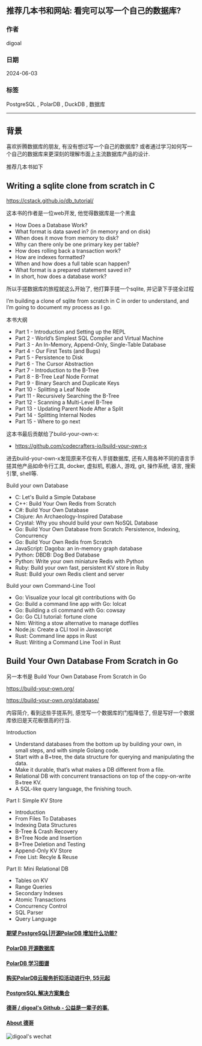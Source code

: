## 推荐几本书和网站: 看完可以写一个自己的数据库?    
               
### 作者                                      
digoal                                      
                                      
### 日期                                      
2024-06-03                            
                                      
### 标签                     
PostgreSQL , PolarDB , DuckDB , 数据库     
                                      
----                                      
                                      
## 背景    
喜欢折腾数据库的朋友, 有没有想过写一个自己的数据库? 或者通过学习如何写一个自己的数据库来更深刻的理解市面上主流数据库产品的设计.    
  
推荐几本书如下  
  
## Writing a sqlite clone from scratch in C  
  
https://cstack.github.io/db_tutorial/  
  
这本书的作者是一位web开发, 他觉得数据库是一个黑盒  
- How Does a Database Work?  
- What format is data saved in? (in memory and on disk)  
- When does it move from memory to disk?  
- Why can there only be one primary key per table?  
- How does rolling back a transaction work?  
- How are indexes formatted?  
- When and how does a full table scan happen?  
- What format is a prepared statement saved in?  
- In short, how does a database work?  
  
所以手搓数据库的旅程就这么开始了, 他打算手搓一个sqlite, 并记录下手搓全过程   
  
I’m building a clone of sqlite from scratch in C in order to understand, and I’m going to document my process as I go.  
  
本书大纲  
- Part 1 - Introduction and Setting up the REPL  
- Part 2 - World’s Simplest SQL Compiler and Virtual Machine  
- Part 3 - An In-Memory, Append-Only, Single-Table Database  
- Part 4 - Our First Tests (and Bugs)  
- Part 5 - Persistence to Disk  
- Part 6 - The Cursor Abstraction  
- Part 7 - Introduction to the B-Tree  
- Part 8 - B-Tree Leaf Node Format  
- Part 9 - Binary Search and Duplicate Keys  
- Part 10 - Splitting a Leaf Node  
- Part 11 - Recursively Searching the B-Tree  
- Part 12 - Scanning a Multi-Level B-Tree  
- Part 13 - Updating Parent Node After a Split  
- Part 14 - Splitting Internal Nodes  
- Part 15 - Where to go next  
  
这本书最后贡献给了build-your-own-x:   
- https://github.com/codecrafters-io/build-your-own-x  
  
进去build-your-own-x发现原来不仅有人手搓数据库, 还有人用各种不同的语言手搓其他产品如命令行工具, docker, 虚拟机, 机器人, 游戏, git, 操作系统, 语言, 搜索引擎, shell等.   
  
Build your own Database  
- C: Let's Build a Simple Database  
- C++: Build Your Own Redis from Scratch  
- C#: Build Your Own Database  
- Clojure: An Archaeology-Inspired Database  
- Crystal: Why you should build your own NoSQL Database  
- Go: Build Your Own Database from Scratch: Persistence, Indexing, Concurrency  
- Go: Build Your Own Redis from Scratch  
- JavaScript: Dagoba: an in-memory graph database  
- Python: DBDB: Dog Bed Database  
- Python: Write your own miniature Redis with Python  
- Ruby: Build your own fast, persistent KV store in Ruby  
- Rust: Build your own Redis client and server  
  
Build your own Command-Line Tool  
- Go: Visualize your local git contributions with Go  
- Go: Build a command line app with Go: lolcat  
- Go: Building a cli command with Go: cowsay  
- Go: Go CLI tutorial: fortune clone  
- Nim: Writing a stow alternative to manage dotfiles  
- Node.js: Create a CLI tool in Javascript  
- Rust: Command line apps in Rust  
- Rust: Writing a Command Line Tool in Rust  
  
  
## Build Your Own Database From Scratch in Go  
另一本书是 Build Your Own Database From Scratch in Go    
  
https://build-your-own.org/  
  
https://build-your-own.org/database/  
  
内容简介, 看到这些手搓系列, 感觉写一个数据库的门槛降低了, 但是写好一个数据库依旧是天花板很高的行当.      
  
Introduction  
- Understand databases from the bottom up by building your own, in small steps, and with simple Golang code.  
- Start with a B+tree, the data structure for querying and manipulating the data.  
- Make it durable, that’s what makes a DB different from a file.  
- Relational DB with concurrent transactions on top of the copy-on-write B+tree KV.  
- A SQL-like query language, the finishing touch.  
  
Part I: Simple KV Store  
- Introduction  
- From Files To Databases  
- Indexing Data Structures  
- B-Tree & Crash Recovery  
- B+Tree Node and Insertion  
- B+Tree Deletion and Testing  
- Append-Only KV Store  
- Free List: Recyle & Reuse  
  
Part II: Mini Relational DB  
- Tables on KV  
- Range Queries  
- Secondary Indexes  
- Atomic Transactions  
- Concurrency Control  
- SQL Parser  
- Query Language  
  
    
  
#### [期望 PostgreSQL|开源PolarDB 增加什么功能?](https://github.com/digoal/blog/issues/76 "269ac3d1c492e938c0191101c7238216")
  
  
#### [PolarDB 开源数据库](https://openpolardb.com/home "57258f76c37864c6e6d23383d05714ea")
  
  
#### [PolarDB 学习图谱](https://www.aliyun.com/database/openpolardb/activity "8642f60e04ed0c814bf9cb9677976bd4")
  
  
#### [购买PolarDB云服务折扣活动进行中, 55元起](https://www.aliyun.com/activity/new/polardb-yunparter?userCode=bsb3t4al "e0495c413bedacabb75ff1e880be465a")
  
  
#### [PostgreSQL 解决方案集合](../201706/20170601_02.md "40cff096e9ed7122c512b35d8561d9c8")
  
  
#### [德哥 / digoal's Github - 公益是一辈子的事.](https://github.com/digoal/blog/blob/master/README.md "22709685feb7cab07d30f30387f0a9ae")
  
  
#### [About 德哥](https://github.com/digoal/blog/blob/master/me/readme.md "a37735981e7704886ffd590565582dd0")
  
  
![digoal's wechat](../pic/digoal_weixin.jpg "f7ad92eeba24523fd47a6e1a0e691b59")
  

